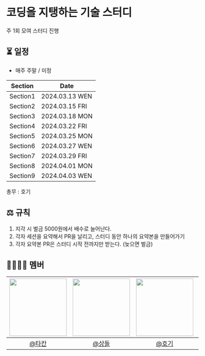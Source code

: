 # 코딩을 지탱하는 기술 스터디

주 1회 모여 스터디 진행

## ⏳ 일정
- 매주 주말 / 미정

| Section  |Date| 
|----------|--|
| Section1 |2024.03.13 WEN|
| Section2 |2024.03.15 FRI|
| Section3 |2024.03.18 MON|
| Section4 |2024.03.22 FRI|
| Section5 |2024.03.25 MON|
| Section6 |2024.03.27 WEN|
| Section7 |2024.03.29 FRI|
| Section8 |2024.04.01 MON|
| Section9 |2024.04.03 WEN|

총무 : 호기

## ⚖️ 규칙
1. 지각 시 벌금 5000원에서 배수로 늘어난다.
2. 각자 세션을 요약해서 PR을 날리고, 스터디 동안 하나의 요약본을 만들어가기
3. 각자 요약본 PR은 스터디 시작 전까지만 받는다. (늦으면 벌금)

## 👨‍👨‍👦‍👦 멤버
| <img src="https://avatars.githubusercontent.com/jhon3242" width=150> | <img src="https://avatars.githubusercontent.com/pricelees" width=150> | <img src="https://avatars.githubusercontent.com/hoyeonyy" width=150> | <img src="https://avatars.githubusercontent.com/masonkimseoul" width=150> | <img src="https://avatars.githubusercontent.com/hyxrxn" width=150> | 
|:--:|:--:|:--:|:--:|:--:|
|[@타칸](https://github.com/jhon3242)|[@상돌](https://github.com/pricelees)|[@호기](https://github.com/hoyeonyy)|[@메이슨](https://github.com/masonkimseoul)|[@아토](https://github.com/hyxrxn)|

